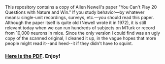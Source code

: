 This repository contains a copy of Allen Newell's paper "You Can't Play 20 Questions with Nature and Win."  If you study behavior—by whatever means: single-unit recordings, surveys, etc.—you should read this paper. Although the paper itself is quite old (Newell wrote it in 1972), it is still relevant today when we can run hundreds of subjects on MTurk or record from 10,000 neurons in mice. Since the only version I could find was an ugly copy of the scanned original, I cleaned it up, in the vague hopes that more people might read it--and heed--it if they didn't have to squint. 

### [Here is the PDF](https://github.com/mrkrause/Newell20Questions/blob/master/Newell%20-%2020%20Questions.pdf). Enjoy! 
